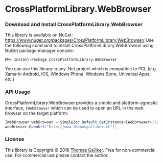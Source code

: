 # CrossPlatformLibrary.WebBrowser

### Download and Install CrossPlatformLibrary.WebBrowser
This library is available on NuGet: https://www.nuget.org/packages/CrossPlatformLibrary.WebBrowser/
Use the following command to install CrossPlatformLibrary.WebBrowser using NuGet package manager console:

    PM> Install-Package CrossPlatformLibrary.WebBrowser

You can use this library in any .Net project which is compatible to PCL (e.g. Xamarin Android, iOS, Windows Phone, Windows Store, Universal Apps, etc.)

### API Usage
CrossPlatformLibrary.WebBrowser provides a simple and platform-agnostic interface, ```IWebBrowser``` which can be used to open an URL in the web browser on the target platform:

```csharp
IWebBrowser webBrowser = SimpleIoc.Default.GetInstance<IWebBrowser>(); // Use dependency injection if possible
webBrowser.OpenUrl("http://www.thomasgalliker.ch");
```

### License
This library is Copyright &copy; 2016 [Thomas Galliker](https://ch.linkedin.com/in/thomasgalliker). Free for non-commercial use. For commercial use please contact the author.


